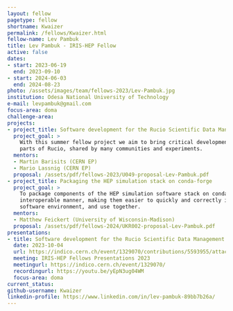 ```yaml
---
layout: fellow
pagetype: fellow
shortname: Kwaizer
permalink: /fellows/Kwaizer.html
fellow-name: Lev Pambuk
title: Lev Pambuk - IRIS-HEP Fellow
active: false
dates:
- start: 2023-06-19
  end: 2023-09-10
- start: 2024-06-03
  end: 2024-08-23
photo: /assets/images/team/fellows-2023/Lev-Pambuk.jpg
institution: Odesa National University of Technology
e-mail: levpambuk@gmail.com
focus-area: doma
challenge-area:
projects:
- project_title: Software development for the Rucio Scientific Data Management system
  project_goal: >
    With this summer fellow project we aim to bring critical developments to the common
    parts of Rucio, shared by many communities and experiments.
  mentors:
  - Martin Barisits (CERN EP)
  - Mario Lassnig (CERN EP)
  proposal: /assets/pdf/fellows-2023/U049-proposal-Lev-Pambuk.pdf
- project_title: Packaging the HEP simulation stack on conda-forge
  project_goal: >
    To package components of the HEP simulation software stack on conda-forge in an
    interoperable manner, making them easier to quickly and correctly install in a
    software environment, and use together.
  mentors:
  - Matthew Feickert (University of Wisconsin-Madison)
  proposal: /assets/pdf/fellows-2024/UKR002-proposal-Lev-Pambuk.pdf
presentations:
- title: Software development for the Rucio Scientific Data Management system
  date: 2023-10-04
  url: https://indico.cern.ch/event/1329070/contributions/5593955/attachments/2725750/4740706/IRIS-HEP%20Fellows%20Pambuk%20Lev%20Summary%202023.pdf
  meeting: IRIS-HEP Fellows Presentations 2023
  meetingurl: https://indico.cern.ch/event/1329070/
  recordingurl: https://youtu.be/yEpN3ug04WM
  focus-area: doma
current_status:
github-username: Kwaizer
linkedin-profile: https://www.linkedin.com/in/lev-pambuk-89bb7b26a/
---
```

